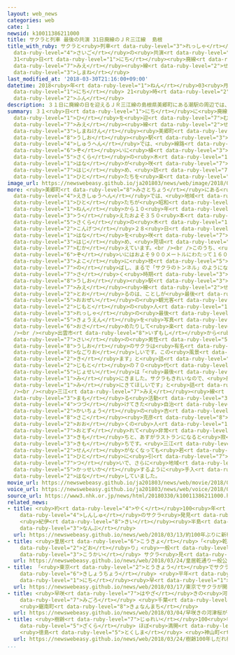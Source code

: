 ```yaml
---
layout: web_news
categories: web
cate: 1
newsid: k10011386211000
title: サクラと列車 最後の共演 31日廃線のＪＲ三江線  島根
title_with_ruby: サクラと<ruby>列車<rt data-ruby-level="3">れっしゃ</rt></ruby> <ruby>最後<rt
  data-ruby-level="4">さいご</rt></ruby>の<ruby>共演<rt data-ruby-level="5">きょうえん</rt></ruby>
  31<ruby>日<rt data-ruby-level="1">にち</rt></ruby><ruby>廃線<rt data-ruby-level="7">はいせん</rt></ruby>のＪＲ<ruby>三江<rt
  data-ruby-level="7">みえ</rt></ruby><ruby>線<rt data-ruby-level="2">せん</rt></ruby>  <ruby>島根<rt
  data-ruby-level="3">しまね</rt></ruby>
last_modified_at: '2018-03-30T21:16:00+09:00'
datetime: 2018<ruby>年<rt data-ruby-level="1">ねん</rt></ruby>03<ruby>月<rt data-ruby-level="1">がつ</rt></ruby>30<ruby>日<rt
  data-ruby-level="1">にち</rt></ruby> 21<ruby>時<rt data-ruby-level="2">じ</rt></ruby>16<ruby>分<rt
  data-ruby-level="2">ふん</rt></ruby>
description: ３１日に廃線の日を迎えるＪＲ三江線の島根県美郷町にある潮駅の周辺では、線路沿いに植えられた桜の木で花が咲き始め、訪れる人たちを楽しませています。
summary: ３１<ruby>日<rt data-ruby-level="1">にち</rt></ruby>に<ruby>廃線<rt data-ruby-level="7">はいせん</rt></ruby>の<ruby>日<rt
  data-ruby-level="1">ひ</rt></ruby>を<ruby>迎<rt data-ruby-level="7">むか</rt></ruby>えるＪＲ<ruby>三江<rt
  data-ruby-level="7">みえ</rt></ruby><ruby>線<rt data-ruby-level="2">せん</rt></ruby>の<ruby>島根県<rt
  data-ruby-level="3">しまねけん</rt></ruby><ruby>美郷町<rt data-ruby-level="8">みさとちょう</rt></ruby>にある<ruby>潮<rt
  data-ruby-level="8">うしお</rt></ruby><ruby>駅<rt data-ruby-level="3">えき</rt></ruby>の<ruby>周辺<rt
  data-ruby-level="4">しゅうへん</rt></ruby>では、<ruby>線路<rt data-ruby-level="3">せんろ</rt></ruby><ruby>沿<rt
  data-ruby-level="6">ぞ</rt></ruby>いに<ruby>植<rt data-ruby-level="3">う</rt></ruby>えられた<ruby>桜<rt
  data-ruby-level="5">さくら</rt></ruby>の<ruby>木<rt data-ruby-level="1">き</rt></ruby>で<ruby>花<rt
  data-ruby-level="1">はな</rt></ruby>が<ruby>咲<rt data-ruby-level="7">さ</rt></ruby>き<ruby>始<rt
  data-ruby-level="7">はじ</rt></ruby>め、<ruby>訪<rt data-ruby-level="7">おとず</rt></ruby>れる<ruby>人<rt
  data-ruby-level="1">ひと</rt></ruby>たちを<ruby>楽<rt data-ruby-level="2">たの</rt></ruby>しませています。
image_url: https://newswebeasy.github.io/ja201803/news/web/image/2018/03/30/K10011386211_1803302111_1803302116_01_03.jpg
more: <ruby>美郷町<rt data-ruby-level="8">みさとちょう</rt></ruby>にある<ruby>潮<rt data-ruby-level="8">うしお</rt></ruby><ruby>駅周辺<rt
  data-ruby-level="4">えきしゅうへん</rt></ruby>では、<ruby>地域<rt data-ruby-level="6">ちいき</rt></ruby>の<ruby>人<rt
  data-ruby-level="1">ひと</rt></ruby>たちが<ruby>昭和<rt data-ruby-level="3">しょうわ</rt></ruby>５２<ruby>年<rt
  data-ruby-level="1">ねん</rt></ruby>から１０<ruby>年<rt data-ruby-level="1">ねん</rt></ruby>かけて<ruby>植<rt
  data-ruby-level="3">う</rt></ruby>えたおよそ３５０<ruby>本<rt data-ruby-level="1">ほん</rt></ruby>の<ruby>桜<rt
  data-ruby-level="5">さくら</rt></ruby>の<ruby>木<rt data-ruby-level="1">き</rt></ruby>が、<ruby>今月<rt
  data-ruby-level="2">こんげつ</rt></ruby>２８<ruby>日<rt data-ruby-level="1">にち</rt></ruby>ごろから<ruby>花<rt
  data-ruby-level="1">はな</rt></ruby>を<ruby>咲<rt data-ruby-level="7">さ</rt></ruby>かせ<ruby>始<rt
  data-ruby-level="3">はじ</rt></ruby>め、<ruby>見頃<rt data-ruby-level="7">みごろ</rt></ruby>を<ruby>迎<rt
  data-ruby-level="7">むか</rt></ruby>えています。<br /><br />このうち、<ruby>線路<rt data-ruby-level="3">せんろ</rt></ruby><ruby>沿<rt
  data-ruby-level="6">ぞ</rt></ruby>いにはおよそ９００メートルにわたって１６０<ruby>本<rt data-ruby-level="1">ほん</rt></ruby>のソメイヨシノが<ruby>横<rt
  data-ruby-level="3">よこ</rt></ruby>に<ruby>枝<rt data-ruby-level="5">えだ</rt></ruby>を<ruby>伸<rt
  data-ruby-level="7">の</rt></ruby>ばし、まるで「サクラのトンネル」のようになっています。<br /><br />サクラの<ruby>咲<rt
  data-ruby-level="7">さ</rt></ruby>く<ruby>時期<rt data-ruby-level="3">じき</rt></ruby>に<ruby>潮<rt
  data-ruby-level="8">うしお</rt></ruby><ruby>駅<rt data-ruby-level="3">えき</rt></ruby>を<ruby>三江<rt
  data-ruby-level="7">みえ</rt></ruby><ruby>線<rt data-ruby-level="2">せん</rt></ruby>が<ruby>通<rt
  data-ruby-level="2">とお</rt></ruby>るのは、ことしが<ruby>最後<rt data-ruby-level="4">さいご</rt></ruby>となるため、<ruby>大勢<rt
  data-ruby-level="5">おおぜい</rt></ruby>の<ruby>観光客<rt data-ruby-level="4">かんこうきゃく</rt></ruby>や<ruby>地元<rt
  data-ruby-level="2">じもと</rt></ruby>の<ruby>人<rt data-ruby-level="1">ひと</rt></ruby>たちがサクラと<ruby>列車<rt
  data-ruby-level="3">れっしゃ</rt></ruby>の<ruby>最後<rt data-ruby-level="4">さいご</rt></ruby>の<ruby>共演<rt
  data-ruby-level="5">きょうえん</rt></ruby>を<ruby>写真<rt data-ruby-level="3">しゃしん</rt></ruby>に<ruby>収<rt
  data-ruby-level="6">おさ</rt></ruby>めたりして<ruby>楽<rt data-ruby-level="2">たの</rt></ruby>しんでいました。<br
  /><br /><ruby>出雲市<rt data-ruby-level="8">いずもし</rt></ruby>から<ruby>訪<rt data-ruby-level="7">おとず</rt></ruby>れた７９<ruby>歳<rt
  data-ruby-level="7">さい</rt></ruby>の<ruby>男性<rt data-ruby-level="5">だんせい</rt></ruby>は「<ruby>潮<rt
  data-ruby-level="8">うしお</rt></ruby>のサクラは<ruby>有名<rt data-ruby-level="3">ゆうめい</rt></ruby>ですから<ruby>名残惜<rt
  data-ruby-level="8">なごりお</rt></ruby>しいです。この<ruby>風景<rt data-ruby-level="4">ふうけい</rt></ruby>がいいのでまた<ruby>来<rt
  data-ruby-level="2">き</rt></ruby>ます」と<ruby>話<rt data-ruby-level="2">はな</rt></ruby>していました。<ruby>地元<rt
  data-ruby-level="2">じもと</rt></ruby>の７０<ruby>代<rt data-ruby-level="3">だい</rt></ruby>の<ruby>女性<rt
  data-ruby-level="5">じょせい</rt></ruby>は「<ruby>最後<rt data-ruby-level="4">さいご</rt></ruby>なので<ruby>見<rt
  data-ruby-level="1">み</rt></ruby>にきました。サクラもきれいなので、<ruby>廃線<rt data-ruby-level="7">はいせん</rt></ruby>になっても<ruby>見<rt
  data-ruby-level="1">み</rt></ruby>にきてほしいです」と<ruby>話<rt data-ruby-level="2">はな</rt></ruby>していました。<br
  /><br /><ruby>三江<rt data-ruby-level="7">みえ</rt></ruby><ruby>線<rt data-ruby-level="2">せん</rt></ruby>とサクラを<ruby>守<rt
  data-ruby-level="3">まも</rt></ruby>る<ruby>活動<rt data-ruby-level="3">かつどう</rt></ruby>を<ruby>続<rt
  data-ruby-level="4">つづ</rt></ruby>けてきた<ruby>自治<rt data-ruby-level="4">じち</rt></ruby><ruby>会長<rt
  data-ruby-level="2">かいちょう</rt></ruby>の<ruby>吉<rt data-ruby-level="7">きち</rt></ruby><ruby>迫<rt
  data-ruby-level="8">さこ</rt></ruby><ruby>克彦<rt data-ruby-level="8">かつひこ</rt></ruby>さんは「<ruby>多<rt
  data-ruby-level="2">おお</rt></ruby>くの<ruby>人<rt data-ruby-level="1">ひと</rt></ruby>が<ruby>訪<rt
  data-ruby-level="7">おとず</rt></ruby>れて<ruby>非常<rt data-ruby-level="5">ひじょう</rt></ruby>にうれしい<ruby>気持<rt
  data-ruby-level="3">きも</rt></ruby>ちと、あすがラストランになると<ruby>寂<rt data-ruby-level="7">さび</rt></ruby>しい<ruby>気持<rt
  data-ruby-level="3">きも</rt></ruby>ちです。<ruby>三江<rt data-ruby-level="7">みえ</rt></ruby><ruby>線<rt
  data-ruby-level="2">せん</rt></ruby>がなくなっても<ruby>若<rt data-ruby-level="6">わか</rt></ruby>い<ruby>人<rt
  data-ruby-level="1">ひと</rt></ruby>に<ruby>引<rt data-ruby-level="7">ひ</rt></ruby>き<ruby>継<rt
  data-ruby-level="7">つ</rt></ruby>いで、さらに<ruby>地域<rt data-ruby-level="6">ちいき</rt></ruby>が<ruby>活性化<rt
  data-ruby-level="5">かっせいか</rt></ruby>するように<ruby>手入<rt data-ruby-level="1">てい</rt></ruby>れしていきたいです」と<ruby>話<rt
  data-ruby-level="2">はな</rt></ruby>していました。
movie_url: https://newswebeasy.github.io/ja201803/news/web/movie/2018/03/30/k10011386211_201803302111_201803302113.mp4
voice_url: https://newswebeasy.github.io/ja201803/news/web/voice/2018/03/30/k10011386211_201803302111_201803302113.mp3
source_url: https://www3.nhk.or.jp/news/html/20180330/k10011386211000.html
related_news:
- title: <ruby>約<rt data-ruby-level="4">やく</rt></ruby>100<ruby>年<rt data-ruby-level="1">ねん</rt></ruby>ぶりに<ruby>新種<rt
    data-ruby-level="4">しんしゅ</rt></ruby>のサクラ<ruby>発見<rt data-ruby-level="3">はっけん</rt></ruby>
    <ruby>紀伊<rt data-ruby-level="8">きい</rt></ruby><ruby>半島<rt data-ruby-level="3">はんとう</rt></ruby><ruby>南部<rt
    data-ruby-level="3">なんぶ</rt></ruby>
  url: https://newswebeasy.github.io/news/web/2018/03/13/約100年ぶりに新種のサクラ発見-紀伊半島南部
- title: <ruby>皇居<rt data-ruby-level="6">こうきょ</rt></ruby>「<ruby>乾<rt data-ruby-level="8">いぬい</rt></ruby><ruby>通<rt
    data-ruby-level="2">どお</rt></ruby>り」<ruby>一般<rt data-ruby-level="7">いっぱん</rt></ruby><ruby>公開<rt
    data-ruby-level="3">こうかい</rt></ruby> サクラ<ruby>見<rt data-ruby-level="1">み</rt></ruby>ごろに
  url: https://newswebeasy.github.io/news/web/2018/03/24/皇居乾通り一般公開-サクラ見ごろに
- title: 「<ruby>東京<rt data-ruby-level="2">とうきょう</rt></ruby>でサクラが<ruby>開花<rt data-ruby-level="3">かいか</rt></ruby>」<ruby>気象庁<rt
    data-ruby-level="6">きしょうちょう</rt></ruby> <ruby>平年<rt data-ruby-level="3">へいねん</rt></ruby>より９<ruby>日<rt
    data-ruby-level="1">にち</rt></ruby><ruby>早<rt data-ruby-level="1">はや</rt></ruby>く
  url: https://newswebeasy.github.io/news/web/2018/03/17/東京でサクラが開花気象庁-平年より9日早く
- title: <ruby>早咲<rt data-ruby-level="7">はやざ</rt></ruby>きの<ruby>河津桜<rt data-ruby-level="7">かわづざくら</rt></ruby>が<ruby>見頃<rt
    data-ruby-level="7">みごろ</rt></ruby> <ruby>千葉<rt data-ruby-level="3">ちば</rt></ruby>
    <ruby>鋸南町<rt data-ruby-level="8">きょなんまち</rt></ruby>
  url: https://newswebeasy.github.io/news/web/2018/03/04/早咲きの河津桜が見頃-千葉-鋸南町
- title: <ruby>樹齢<rt data-ruby-level="7">じゅれい</rt></ruby>100<ruby>年<rt data-ruby-level="1">ねん</rt></ruby>しだれ<ruby>桜<rt
    data-ruby-level="5">ざくら</rt></ruby> ほぼ<ruby>満開<rt data-ruby-level="4">まんかい</rt></ruby>
    <ruby>徳島<rt data-ruby-level="5">とくしま</rt></ruby> <ruby>神山町<rt data-ruby-level="3">かみやまちょう</rt></ruby>
  url: https://newswebeasy.github.io/news/web/2018/03/24/樹齢100年しだれ桜-ほぼ満開-徳島-神山町
...
```

